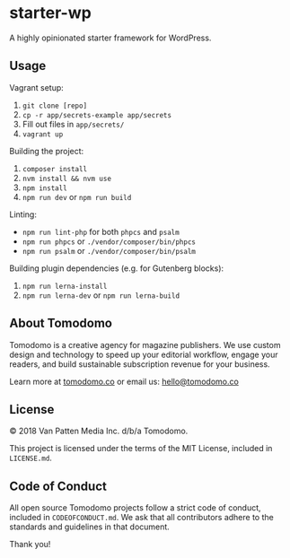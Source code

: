 # starter-wp

A highly opinionated starter framework for WordPress.

## Usage

Vagrant setup:

1. `git clone [repo]`
2. `cp -r app/secrets-example app/secrets`
3. Fill out files in `app/secrets/`
4. `vagrant up`

Building the project:

1. `composer install`
2. `nvm install && nvm use`
3. `npm install`
4. `npm run dev` or `npm run build`

Linting:

+ `npm run lint-php` for both `phpcs` and `psalm`
+ `npm run phpcs` or `./vendor/composer/bin/phpcs`
+ `npm run psalm` or `./vendor/composer/bin/psalm`

Building plugin dependencies (e.g. for Gutenberg blocks):

1. `npm run lerna-install`
2. `npm run lerna-dev` or `npm run lerna-build`

## About Tomodomo

Tomodomo is a creative agency for magazine publishers. We use custom design and technology to speed up your editorial workflow, engage your readers, and build sustainable subscription revenue for your business.

Learn more at [tomodomo.co](https://tomodomo.co) or email us: [hello@tomodomo.co](mailto:hello@tomodomo.co)

## License

© 2018 Van Patten Media Inc. d/b/a Tomodomo.

This project is licensed under the terms of the MIT License, included in `LICENSE.md`.

## Code of Conduct

All open source Tomodomo projects follow a strict code of conduct, included in `CODEOFCONDUCT.md`. We ask that all contributors adhere to the standards and guidelines in that document.

Thank you!
